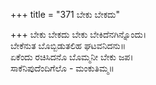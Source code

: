 +++
title = "371 ಬೇಕು ಬೇಕದು"

+++
ಬೇಕು ಬೇಕದು ಬೇಕು ಬೇಕಿದೆನಗಿನ್ನೊಂದು।  
ಬೇಕೆನುತ ಬೊಬ್ಬಿಡುತಲಿಹ ಘಟವನಿದನು॥  
ಏಕೆಂದು ರಚಿಸಿದನೊ ಬೊಮ್ಮನೀ ಬೇಕು ಜಪ।  
ಸಾಕೆನಿಪುದೆಂದಿಗೆಲೊ - ಮಂಕುತಿಮ್ಮ॥  
